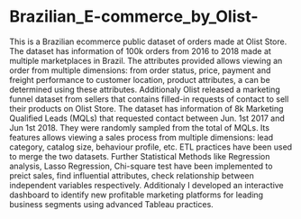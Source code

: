 # Brazilian_E-commerce_by_Olist-
 This is a Brazilian ecommerce public dataset of orders made at Olist Store. The dataset has information of 100k orders from 2016 to 2018 made at multiple marketplaces in Brazil. The attributes provided allows viewing an order from multiple dimensions: from order status, price, payment and freight performance to customer location, product attributes, a can be determined using these attributes.
 Additionaly Olist released a marketing funnel dataset from sellers that contains filled-in requests of contact to sell their products on Olist Store. The dataset has information of 8k Marketing Qualified Leads (MQLs) that requested contact between Jun. 1st 2017 and Jun 1st 2018. They were randomly sampled from the total of MQLs.
Its features allows viewing a sales process from multiple dimensions: lead category, catalog size, behaviour profile, etc.
ETL practices have been used to merge the two datasets. 
Further Statistical Methods like Regression analysis, Lasso Regression, Chi-square test have been implemented to preict sales, find influential attributes, check relationship between independent variables respectively. 
Additionaly I developed an interactive dashboard to identify new profitable marketing platforms for leading business segments using advanced Tableau practices.
